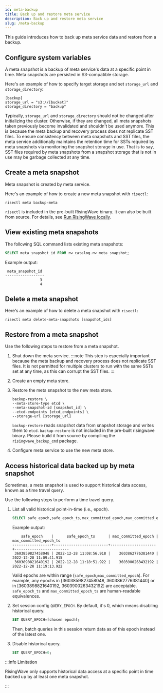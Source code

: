 ```yaml
---
id: meta-backup
title: Back up and restore meta service
description: Back up and restore meta service
slug: /meta-backup
---
```


This guide introduces how to back up meta service data and restore from a backup.

## Configure system variables

A meta snapshot is a backup of meta service's data at a specific point in time. Meta snapshots are persisted in S3-compatible storage.

Here's an example of how to specify target storage and set `storage_url` and `storage_directory`:

```
[backup]
storage_url = "s3://[bucket]"
storage_directory = "backup"
```

Typically, `storage_url` and `storage_directory` should not be changed after initializing the cluster. Otherwise, if they are changed, all meta snapshots taken previously become invalidated and shouldn't be used anymore.
This is because the meta backup and recovery process does not replicate SST files. To ensure consistency between meta snapshots and SST files, the meta service additionally maintains the retention time for SSTs required by meta snapshots via monitoring the snapshot storage in use. That is to say, SST files required by meta snapshots from a snapshot storage that is not in use may be garbage collected at any time.


## Create a meta snapshot

Meta snapshot is created by meta service.

Here's an example of how to create a new meta snapshot with `risectl`:

```
risectl meta backup-meta
```

`risectl` is included in the pre-built RisingWave binary. It can also be built from source. For details, see [Run RisingWave locally](/deploy/risingwave-local.md).

## View existing meta snapshots

The following SQL command lists existing meta snapshots:

```sql
SELECT meta_snapshot_id FROM rw_catalog.rw_meta_snapshot;
```

Example output:

```
 meta_snapshot_id 
------------------
                3
                4
```

## Delete a meta snapshot

Here's an example of how to delete a meta snapshot with `risectl`:

```
risectl meta delete-meta-snapshots [snapshot_ids]
```

## Restore from a meta snapshot

Use the following steps to restore from a meta snapshot.

1. Shut down the meta service.
    :::note
    This step is especially important because the meta backup and recovery process does not replicate SST files. It is not permitted for multiple clusters to run with the same SSTs set at any time, as this can corrupt the SST files.
    :::
2. Create an empty meta store.
3. Restore the meta snapshot to the new meta store.

    ```
    backup-restore \
    --meta-store-type etcd \
    --meta-snapshot-id [snapshot_id] \
    --etcd-endpoints [etcd_endpoints] \
    --storage-url [storage_url]
    ```
    `backup-restore` reads snapshot data from snapshot storage and writes them to `etcd`. 
    `backup-restore` is not included in the pre-built risingwave binary. Please build it from source by compiling the `risingwave_backup_cmd` package.
4. Configure meta service to use the new meta store.

## Access historical data backed up by meta snapshot

Sometimes, a meta snapshot is used to support historical data access, known as a time travel query.

Use the following steps to perform a time travel query.

1. List all valid historical point-in-time (i.e., epoch).

    ```sql
    SELECT safe_epoch,safe_epoch_ts,max_committed_epoch,max_committed_epoch_ts FROM rw_catalog.rw_meta_snapshot;
    ```

   Example output:

    ```
        safe_epoch    |      safe_epoch_ts      | max_committed_epoch | max_committed_epoch_ts  
    ------------------+-------------------------+---------------------+-------------------------
     3603859827458048 | 2022-12-28 11:08:56.918 |    3603862776381440 | 2022-12-28 11:09:41.915
     3603898821640192 | 2022-12-28 11:18:51.922 |    3603900263432192 | 2022-12-28 11:19:13.922
    ```

   Valid epochs are within range (`safe_epoch`,`max_committed_epoch`). For example, any epochs in [3603859827458048, 3603862776381440] or in [3603898821640192, 3603900263432192] are acceptable.  
   `safe_epoch_ts` and `max_committed_epoch_ts` are human-readable equivalences.
2. Set session config `QUERY_EPOCH`. By default, it's 0, which means disabling historical query.

    ```sql
    SET QUERY_EPOCH=[chosen epoch];
    ```
   Then, batch queries in this session return data as of this epoch instead of the latest one.
3. Disable historical query.

    ```sql
    SET QUERY_EPOCH=0;
    ```

:::info Limitation

RisingWave only supports historical data access at a specific point in time backed up by at least one meta snapshot.

:::